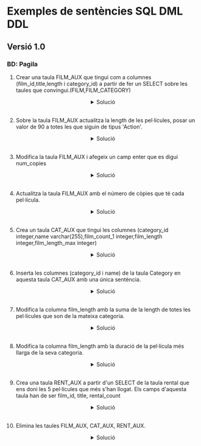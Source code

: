
# Exemples de sentències SQL DML DDL
## Versió 1.0 
### BD: Pagila 

1. Crear una taula FILM_AUX que tingui com a columnes (film_id,title,length i category_id) a partir de fer un SELECT sobre les taules que convingui.(FILM,FILM_CATEGORY)

<center>
<details>
    <summary>Solució</summary>

    
```sql
    CREATE TABLE FILM_AUX AS 
    (
        SELECT film_id,title,length,category_id
        FROM FILM fi
        INNER JOIN film_category fc ON fi.film_id=fc.film_id
        INNER JOIN category ca ON ca.category_id=fc.category_id
    );
```
</details>
</br>
</center>

2. Sobre la taula FILM_AUX actualitza la length de les pel·lícules, posar un valor de 90 a totes les que siguin de tipus 'Action'.

<center>
<details>
    <summary>Solució</summary>  

```sql
    UPDATE FILM_AUX fa
    SET LENGTH = 90
    FROM CATEGORY ca
    WHERE ca.category_id=fa.category_id
    AND ca.name='Action';
   
```
</details>
</br>
</center>

3. Modifica la taula FILM_AUX i afegeix un camp enter que es digui num_copies

<center>
<details>
    <summary>Solució</summary>  

```sql
    ALTER TABLE FILM_AUX
    ADD COLUMN num_copies INTEGER;
```
</details>
</br>
</center>


4. Actualitza la taula FILM_AUX amb el número de còpies que té cada pel·lícula.

<center>
<details>
    <summary>Solució</summary>  

```sql
    UPDATE FILM_AUX fa
    SET num_copies = taulaaux.ncopies
    FROM  (
        SELECT film_id,COUNT(inventory_id) ncopies
        FROM film fi
        INNER JOIN inventory inv ON fi.film_id=inv.film_id
        GROUP BY film_id) taulaaux
    WHERE fa.film_id=taula_aux.film_id;
   
```
</details>
</br>
</center>

5. Crea un taula CAT_AUX que tingui les columnes (category_id integer,name varchar(255),film_count_1 integer,film_length integer,film_length_max integer)

<center>
<details>
    <summary>Solució</summary>  

```sql
    CREATE TABLE CAT_AUX (category_id INTEGER, name VARCHAR(255), film_count_1 INTEGER, film_length INTEGER, film_length_max INTEGER);
```
</details>
</br>
</center>

6. Inserta  les columnes (category_id i name) de la taula Category en aquesta taula CAT_AUX amb una única sentència.

<center>
<details>
    <summary>Solució</summary>  

```sql
    INSERT INTO CAT_AUX (category_id,name)
    SELECT ca.category_id,ca.name
    FROM category;
   
```
</details>
</br>
</center>

7. Modifica la columna film_length amb la suma de la length de totes les pel·lícules que son de la mateixa categoria.

<center>
<details>
    <summary>Solució</summary>  

```sql
    UPDATE CAT_AUX fa
    SET LENGTH = taulaaux.duracio
    FROM (
        SELECT fc.category_id,sum(fi.length) duracio
        FROM film fi
        INNER JOIN film_category fc ON fc.film_id=fi.category_id)
        GROUP by ca.category_id
        ) taulaaux
    WHERE fa.category_id=taula_aux.category_id;
```
</details>
</br>
</center>

8. Modifica la columna film_length amb la duració de la pel·lícula més llarga de la seva categoria.

<center>
<details>
    <summary>Solució</summary>  

```sql
    UPDATE CAT_AUX fa
    SET LENGTH = taulaaux.duracio
    FROM (
        SELECT fc.category_id,MAX(fi.length) duracio
        FROM film fi
        INNER JOIN film_category fc ON fc.film_id=fi.category_id)
        GROUP by ca.category_id
        ) taulaaux
    WHERE fa.category_id=taula_aux.category_id;
```
</details>
</br>
</center>

9. Crea una taula RENT_AUX a partir d'un SELECT de la taula rental que ens doni les 5 pel·lícules que més s'han llogat. Els camps d'aquesta taula han de ser film_id, title, rental_count

<center>
<details>
    <summary>Solució</summary>  

```sql
    CREATE TABLE RENT_AUX (film_id INTEGER, title VARCHAR(255), rental_count INTEGER) AS
    SELECT fi.film_id,fi.title,COUNT(re.rental_id)
    FROM film fi
    INNER JOIN inventory inv ON fi.film_id=inv.film_id
    INNER JOIN rental re ON re.inventory_id=inv.inventory_id
    GROUP by fi.film_id,fi.title
    ORDER BY COUNT(re.rental_id) DESC
    LIMIT 5;
   
```
</details>
</br>
</center>

10.  Elimina les taules FILM_AUX, CAT_AUX, RENT_AUX.

<center>
<details>
    <summary>Solució</summary>  

```sql
    DROP TABLE FILM_AUX;
    DROP TABLE CAT_AUX;
    DROP TABLE RENT_AUX;
   
```
</details>
</br>
</center>


